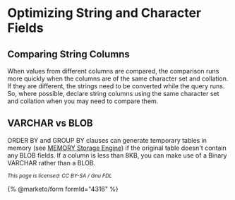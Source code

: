 # Optimizing String and Character Fields

## Comparing String Columns

When values from different columns are compared, the comparison runs more quickly when the columns are of the same character set and collation. If they are different, the strings need to be converted while the query runs. So, where possible, declare string columns using the same character set and collation when you may need to compare them.

## VARCHAR vs BLOB

ORDER BY and GROUP BY clauses can generate temporary tables in memory (see [MEMORY Storage Engine](../../../server-usage/storage-engines/memory-storage-engine.md)) if the original table doesn't contain any BLOB fields. If a column is less than 8KB, you can make use of a Binary VARCHAR rather than a BLOB.

<sub>_This page is licensed: CC BY-SA / Gnu FDL_</sub>

{% @marketo/form formId="4316" %}
